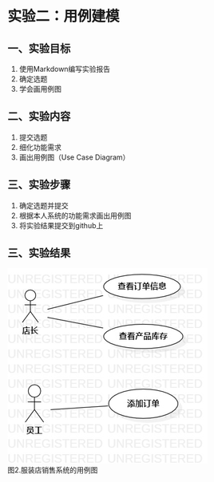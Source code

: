 # 实验二：用例建模

## 一、实验目标
1. 使用Markdown编写实验报告
2. 确定选题
3. 学会画用例图

## 二、实验内容
1. 提交选题
2. 细化功能需求
3. 画出用例图（Use Case Diagram）

## 三、实验步骤
1. 确定选题并提交
2. 根据本人系统的功能需求画出用例图
3. 将实验结果提交到github上

## 三、实验结果

![用例图](./Lab2_UseCaseDiagram.jpg)  
图2.服装店销售系统的用例图
